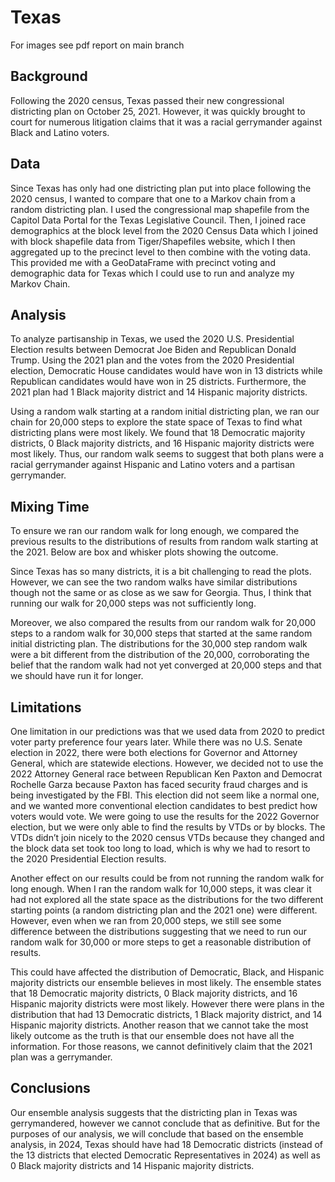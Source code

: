 # Texas

For images see pdf report on main branch

## Background

Following the 2020 census, Texas passed their new congressional districting plan on October 25, 2021. However, it was quickly brought to court for numerous litigation claims that it was a racial gerrymander against Black and Latino voters. 

## Data

Since Texas has only had one districting plan put into place following the 2020 census, I wanted to compare that one to a Markov chain from a random districting plan. I used the congressional map shapefile from the Capitol Data Portal for the Texas Legislative Council. Then, I joined race demographics at the block level from the 2020 Census Data which I joined with block shapefile data from Tiger/Shapefiles website, which I then aggregated up to the precinct level to then combine with the voting data. This provided me with a GeoDataFrame with precinct voting and demographic data for Texas which I could use to run and analyze my Markov Chain.

## Analysis

To analyze partisanship in Texas, we used the 2020 U.S. Presidential Election results between Democrat Joe Biden and Republican Donald Trump. Using the 2021 plan and the votes from the 2020 Presidential election, Democratic House candidates would have won in 13 districts while Republican candidates would have won in 25 districts. Furthermore, the 2021 plan had 1 Black majority district and 14 Hispanic majority districts.

Using a random walk starting at a random initial districting plan, we ran our chain for 20,000 steps to explore the state space of Texas to find what districting plans were most likely. We found that 18 Democratic majority districts, 0 Black majority districts, and 16 Hispanic majority districts were most likely. Thus, our random walk seems to suggest that both plans were a racial gerrymander against Hispanic and Latino voters and a partisan gerrymander.

## Mixing Time
To ensure we ran our random walk for long enough, we compared the previous results to the distributions of results from random walk starting at the 2021. Below are box and whisker plots showing the outcome. 

Since Texas has so many districts, it is a bit challenging to read the plots. However, we can see the two random walks have similar distributions though not the same or as close as we saw for Georgia. Thus, I think that running our walk for 20,000 steps was not sufficiently long.

Moreover, we also compared the results from our random walk for 20,000 steps to a random walk for 30,000 steps that started at the same random initial districting plan. The distributions for the 30,000 step random walk were a bit different from the distribution of the 20,000, corroborating the belief that the random walk had not yet converged at 20,000 steps and that we should have run it for longer. 

## Limitations

One limitation in our predictions was that we used data from 2020 to predict voter party preference four years later. While there was no U.S. Senate election in 2022, there were both elections for Governor and Attorney General, which are statewide elections. However, we decided not to use the 2022 Attorney General race between Republican Ken Paxton and Democrat Rochelle Garza because Paxton has faced security fraud charges and is being investigated by the FBI. This election did not seem like a normal one, and we wanted more conventional election candidates to best predict how voters would vote. We were going to use the results for the 2022 Governor election, but we were only able to find the results by VTDs or by blocks. The VTDs didn’t join nicely to the 2020 census VTDs because they changed and the block data set took too long to load, which is why we had to resort to the 2020 Presidential Election results.

Another effect on our results could be from not running the random walk for long enough. When I ran the random walk for 10,000 steps, it was clear it had not explored all the state space as the distributions for the two different starting points (a random districting plan and the 2021 one) were different. However, even when we ran from 20,000 steps, we still see some difference between the distributions suggesting that we need to run our random walk for 30,000 or more steps to get a reasonable distribution of results.

This could have affected the distribution of Democratic, Black, and Hispanic majority districts our ensemble believes in most likely. The ensemble states that 18 Democratic majority districts, 0 Black majority districts, and 16 Hispanic majority districts were most likely. However there were plans in the distribution that had 13 Democratic districts, 1 Black majority district, and 14 Hispanic majority districts. Another reason that we cannot take the most likely outcome as the truth is that our ensemble does not have all the information. For those reasons, we cannot definitively claim that the 2021 plan was a gerrymander.

## Conclusions

Our ensemble analysis suggests that the districting plan in Texas was gerrymandered, however we cannot conclude that as definitive. But for the purposes of our analysis, we will conclude that based on the ensemble analysis, in 2024, Texas should have had 18 Democratic districts (instead of the 13 districts that elected Democratic Representatives in 2024) as well as 0 Black majority districts and 14 Hispanic majority districts. 
